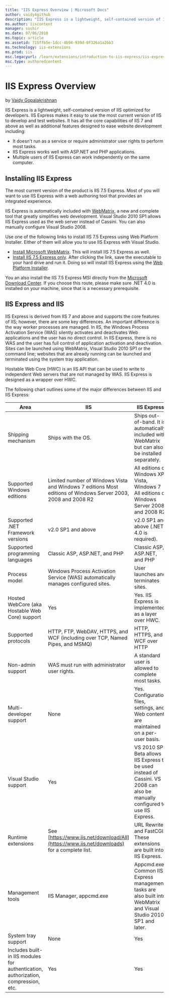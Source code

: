 ```yaml
---
title: "IIS Express Overview | Microsoft Docs"
author: vaidy4github
description: "IIS Express is a lightweight, self-contained version of IIS optimized for developers. IIS Express makes it easy to use the most current version of IIS to dev..."
ms.author: iiscontent
manager: soshir
ms.date: 07/06/2010
ms.topic: article
ms.assetid: 715ffb5e-1dcc-4b94-939d-0f326a1a2bb3
ms.technology: iis-extensions
ms.prod: iis
msc.legacyurl: /learn/extensions/introduction-to-iis-express/iis-express-overview
msc.type: authoredcontent
---
```

IIS Express Overview
====================
by [Vaidy Gopalakrishnan](https://github.com/vaidy4github)

IIS Express is a lightweight, self-contained version of IIS optimized for developers. IIS Express makes it easy to use the most current version of IIS to develop and test websites. It has all the core capabilities of IIS 7 and above as well as additional features designed to ease website development including:

- It doesn't run as a service or require administrator user rights to perform most tasks.
- IIS Express works well with ASP.NET and PHP applications.
- Multiple users of IIS Express can work independently on the same computer.

<a id="Installation"></a>

## Installing IIS Express

The most current version of the product is IIS 7.5 Express. Most of you will want to use IIS Express with a web authoring tool that provides an integrated experience.

IIS Express is automatically included with [WebMatrix](https://www.microsoft.com/web/webmatrix "Microsoft WebMatrix"), a new and complete tool that greatly simplifies web development. Visual Studio 2010 SP1 allows IIS Express used as the web server instead of Cassini. You can also manually configure Visual Studio 2008.

Use one of the following links to install IIS 7.5 Express using Web Platform Installer. Either of them will allow you to use IIS Express with Visual Studio.

- [Install Microsoft WebMatrix](https://www.microsoft.com/web/gallery/install.aspx?appid=WebMatrix "Install Microsoft WebMatrix"). This will install IIS 7.5 Express as well.
- [Install IIS 7.5 Express only](https://www.microsoft.com/web/gallery/install.aspx?appid=IISExpress "Install IIS 7.5 Express"). After clicking the link, save the executable to your hard drive and run it. Doing so will install IIS Express using the [Web Platform Installer](../../install/web-platform-installer/using-the-microsoft-web-platform-installer.md "Web Platform Installer").

You an also install the IIS 7.5 Express MSI directly from the [Microsoft Download Center](https://www.microsoft.com/downloads/en/details.aspx?FamilyID=abc59783-89de-4adc-b770-0a720bb21deb). If you choose this route, please make sure .NET 4.0 is installed on your machine, since that is a necessary prerequisite.

## IIS Express and IIS

IIS Express is derived from IIS 7 and above and supports the core features of IIS; however, there are some key differences. An important difference is the way worker processes are managed. In IIS, the Windows Process Activation Service (WAS) silently activates and deactivates Web applications and the user has no direct control. In IIS Express, there is no WAS and the user has full control of application activation and deactivation. Sites can be launched using WebMatrix, Visual Studio 2010 SP1 or the command line; websites that are already running can be launched and terminated using the system tray application.

Hostable Web Core (HWC) is an IIS API that can be used to write to independent Web servers that are not managed by WAS. IIS Express is designed as a wrapper over HWC.

The following chart outlines some of the major differences between IIS and IIS Express:

| **Area** | **IIS** | **IIS Express** |
| --- | --- | --- |
| Shipping mechanism | Ships with the OS. | Ships out-of-band. It is automatically included with WebMatrix but can also be installed separately. |
| Supported Windows editions | Limited number of Windows Vista and Windows 7 editions Most editions of Windows Server 2003, 2008 and 2008 R2 | All editions of Windows XP, Vista, Windows 7 All editions of Windows Server 2008 and 2008 R2 |
| Supported .NET Framework versions | v2.0 SP1 and above | v2.0 SP1 and above (.NET 4.0 is required). |
| Supported programming languages | Classic ASP, ASP.NET, and PHP | Classic ASP, ASP.NET, and PHP |
| Process model | Windows Process Activation Service (WAS) automatically manages configured sites. | User launches and terminates sites. |
| Hosted WebCore (aka Hostable Web Core) support | Yes | Yes. IIS Express is implemented as a layer over HWC. |
| Supported protocols | HTTP, FTP, WebDAV, HTTPS, and WCF (including over TCP, Named Pipes, and MSMQ) | HTTP, HTTPS, and WCF over HTTP |
| Non-admin support | WAS must run with administrator user rights. | A standard user is allowed to complete most tasks. |
| Multi-developer support | None | Yes. Configuration files, settings, and Web content are maintained on a per-user basis. |
| Visual Studio support | Yes | VS 2010 SP1 Beta allows IIS Express to be used instead of Cassini. VS 2008 can also be manually configured to use IIS Express. |
| Runtime extensions | See [https://www.iis.net/download/All](https://www.iis.net/downloads) for a complete list. | URL Rewrite and FastCGI. These extensions are built into IIS Express. |
| Management tools | IIS Manager, appcmd.exe | Appcmd.exe. Common IIS Express management tasks are also built into WebMatrix and Visual Studio 2010 SP1 and later. |
| System tray support | None | Yes |
| Includes built-in IIS modules for authentication, authorization, compression, etc. | Yes | Yes |